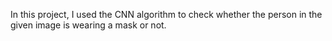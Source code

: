 In this project, I used the CNN algorithm to check whether the person in the given image is wearing a mask or not.
